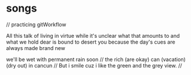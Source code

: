# songs
// practicing gitWorkflow 

All this talk of living in virtue
while it's unclear what that amounts to 
and what we hold dear is bound to desert you
because the day's cues are always made brand new

we'll be wet with permanent rain soon //
the rich (are okay) can (vacation) (dry out) in cancun //
But i smile cuz i like the green and the grey view. //